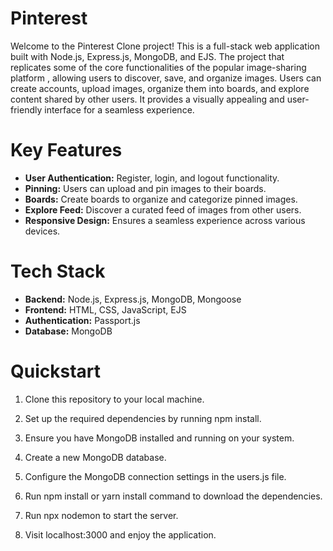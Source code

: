 # Pinterest

Welcome to the Pinterest Clone project! This is a full-stack web application built with Node.js, Express.js, MongoDB, and EJS. The project that replicates some of the core functionalities of the popular image-sharing platform , allowing users to discover, save, and organize images. Users can create accounts, upload images, organize them into boards, and explore content shared by other users. It provides a visually appealing and user-friendly interface for a seamless experience.

# Key Features
* __User Authentication:__ Register, login, and logout functionality.
* __Pinning:__ Users can upload and pin images to their boards.
* __Boards:__ Create boards to organize and categorize pinned images.
* __Explore Feed:__ Discover a curated feed of images from other users.
* __Responsive Design:__ Ensures a seamless experience across various devices.

# Tech Stack
* __Backend:__ Node.js, Express.js, MongoDB, Mongoose
* __Frontend:__ HTML, CSS, JavaScript, EJS
* __Authentication:__ Passport.js
* __Database:__ MongoDB

# Quickstart
1. Clone this repository to your local machine.

2. Set up the required dependencies by running npm install.

3. Ensure you have MongoDB installed and running on your system.

4. Create a new MongoDB database.

5. Configure the MongoDB connection settings in the users.js file.

6. Run npm install or yarn install command to download the dependencies.

7. Run npx nodemon to start the server.

8. Visit localhost:3000 and enjoy the application.


